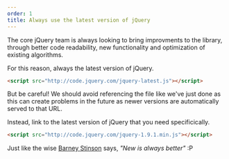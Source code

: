 ```yaml
---
order: 1
title: Always use the latest version of jQuery
---
```


The core jQuery team is always looking to bring improvments to the library, through better code readability, new functionality and optimization of existing algorithms.

For this reason, always the latest version of jQuery.

```html
<script src="http://code.jquery.com/jquery-latest.js"></script>
```

But be careful! We should avoid referencing the file like we've just done as this can create problems in the future as newer versions are automatically served to that URL.

Instead, link to the latest version of jQuery that you need specificically.

```html
<script src="http://code.jquery.com/jquery-1.9.1.min.js"></script>
```

Just like the wise [Barney Stinson](/assets/img/new-is-always-better.gif) says, *"New is always better"* :P
